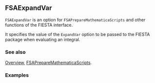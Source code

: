 ```mathematica
 
```

## FSAExpandVar

`FSAExpandVar` is an option for `FSAPrepareMathematicaScripts` and other functions of the FIESTA interface.

It specifies the value of the `ExpandVar` option to be passed to the FIESTA package when evaluating an integral.

### See also

[Overview](Extra/FeynHelpers.md), [FSAPrepareMathematicaScripts](FSAPrepareMathematicaScripts.md).

### Examples